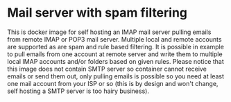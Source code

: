 # Mail server with spam filtering
This is docker image for self hosting an IMAP mail server pulling emails from remote IMAP or POP3 mail server. Multiple local and remote accounts are supported as are spam and rule based filtering. It is possible in example to pull emails from one account at remote server and write them to multiple local IMAP accounts and/or folders based on given rules. Please notice that this image does not contain SMTP server so container cannot receive emails or send them out, only pulling emails is possible so you need at least one mail account from your ISP or so (this is by design and won't change, self hosting a SMTP server is too hairy business). 

